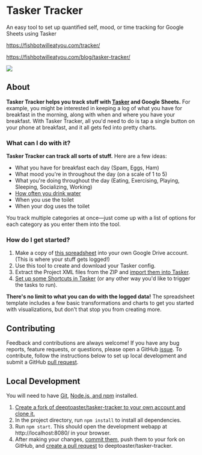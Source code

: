 # Tasker Tracker

An easy tool to set up quantified self, mood, or time tracking for Google
Sheets using Tasker

https://fishbotwilleatyou.com/tracker/

https://fishbotwilleatyou.com/blog/tasker-tracker/

![](http://fishbotwilleatyou.com/bin/images/showcase_tracker.gif)

## About

**Tasker Tracker helps you track stuff with
[Tasker](https://tasker.joaoapps.com/) and Google Sheets.** For example, you
might be interested in keeping a log of what you have for breakfast in the
morning, along with when and where you have your breakfast. With Tasker
Tracker, all you'd need to do is tap a single button on your phone at
breakfast, and it all gets fed into pretty charts.

### What can I do with it?

**Tasker Tracker can track all sorts of stuff.** Here are a few ideas:

- What you have for breakfast each day (Spam, Eggs, Ham)
- What mood you're in throughout the day (on a scale of 1 to 5)
- What you're doing throughout the day (Eating, Exercising, Playing,
  Sleeping, Socializing, Working)
- [How often you drink
  water](https://www.bbc.com/future/article/20190403-how-much-water-should-you-drink-a-day)
- When you use the toilet
- When your dog uses the toilet

You track multiple categories at once&mdash;just come up with a list of options
for each category as you enter them into the tool.

### How do I get started?

1.  Make a copy of [this
    spreadsheet](https://docs.google.com/spreadsheets/d/1FM4yns1OOVF2VmTaK00dLNSP6s5HavDLmp8yHKbOWF0/edit?usp=sharing)
    into your own Google Drive account. (This is where your stuff gets logged!)
2.  Use this tool to create and download your Tasker config.
3.  Extract the Project XML files from the ZIP and [import them into Tasker](https://www.reddit.com/r/tasker/comments/7g7694/how_to_import_a_file_into_tasker_a_quick_easy/).
4.  [Set up some Shortcuts in
    Tasker](https://tasker.joaoapps.com/userguide/en/app_widgets.html) (or any
    other way you'd like to trigger the tasks to run).

**There's no limit to what you can do with the logged data!** The spreadsheet
template includes a few basic transformations and charts to get you started
with visualizations, but don't that stop you from creating more.

## Contributing

Feedback and contributions are always welcome! If you have any bug reports,
feature requests, or questions, please open a GitHub
[issue](https://github.com/deeptoaster/tasker-tracker/issues). To contribute,
follow the instructions below to set up local development and submit a GitHub
[pull request](https://github.com/deeptoaster/tasker-tracker/pulls).

## Local Development

You will need to have [Git](https://git-scm.com/doc), [Node.js, and
npm](https://docs.npmjs.com/downloading-and-installing-node-js-and-npm)
installed.

1.  [Create a fork of deeptoaster/tasker-tracker to your own account and clone
    it.](https://help.github.com/en/articles/fork-a-repo)
2.  In the project directory, run `npm install` to install all dependencies.
3.  Run `npm start`. This should open the development webapp at
    http://localhost:8080/ in your browser.
4.  After making your changes, [commit
    them](https://git-scm.com/docs/gittutorial#_making_changes), push them to
    your fork on GitHub, and [create a pull
    request](https://help.github.com/en/articles/creating-a-pull-request-from-a-fork)
    to deeptoaster/tasker-tracker.
